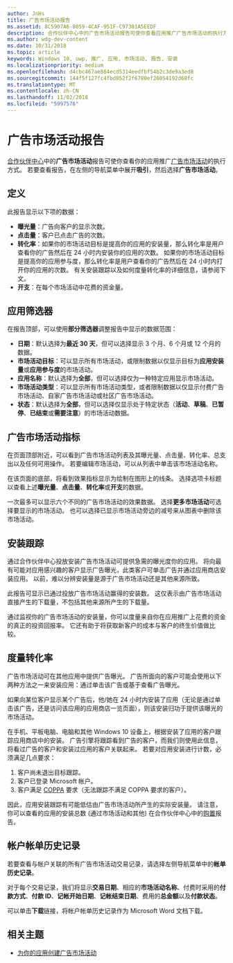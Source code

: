 ```yaml
---
author: JnHs
title: 广告市场活动报告
ms.assetid: 8C5907A6-8059-4CAF-951F-C97301A5EEDF
description: 合作伙伴中心中的广告市场活动报告可使你查看应用推广广告市场活动的执行方式。
ms.author: wdg-dev-content
ms.date: 10/31/2018
ms.topic: article
keywords: Windows 10, uwp, 推广, 应用, 市场活动, 报告, 安装
ms.localizationpriority: medium
ms.openlocfilehash: d4cbc467ae864ecd5314eedfbf54b2c3de9a3ed8
ms.sourcegitcommit: 144f5f127fc4fbd852f2f6780ef26054192d68fc
ms.translationtype: MT
ms.contentlocale: zh-CN
ms.lasthandoff: 11/02/2018
ms.locfileid: "5997576"
---
```

# <a name="ad-campaign-report"></a>广告市场活动报告

[合作伙伴中心](https://partner.microsoft.com/dashboard)中的**广告市场活动**报告可使你查看你的应用推广[广告市场活动](create-an-ad-campaign-for-your-app.md)的执行方式。 若要查看报告，在左侧的导航菜单中展开**吸引**，然后选择**广告市场活动**。

## <a name="definitions"></a>定义

此报告显示以下项的数据：

-   **曝光量**：广告向客户的显示次数。
-   **点击量**：客户已点击广告的次数。
-   **转化率**：如果你的市场活动目标是提高你的应用的安装量，那么转化率是用户查看你的广告然后在 24 小时内安装你的应用的次数。 如果你的市场活动目标是提高你的应用参与度，那么转化率是用户查看你的广告然后在 24 小时内打开你的应用的次数。 有关安装跟踪以及如何度量转化率的详细信息，请参阅下文。
-   **开支**：在每个市场活动中花费的资金量。

## <a name="apply-filters"></a>应用筛选器

在报告顶部，可以使用**部分筛选器**调整报告中显示的数据范围：

-   **日期**：默认选择为**最近 30 天**，但可以选择显示 3 个月、6 个月或 12 个月的数据。
-   **市场活动目标**：可以显示所有市场活动，或限制数据以仅显示目标为**应用安装量**或**应用参与度**的市场活动。
-   **应用名称**：默认选择为**全部**，但可以选择仅为一种特定应用显示市场活动。
-   **市场活动类型**：可以显示所有市场活动类型，或者限制数据以仅显示付费广告市场活动、自家广告市场活动或社区广告市场活动。
-   **状态**：默认选择为**全部**，但可以选择仅显示处于特定状态（**活动**、**草稿**、**已暂停**、**已结束**或**需要注意**）的市场活动数据。


## <a name="ad-campaign-metrics"></a>广告市场活动指标

在页面顶部附近，可以看到广告市场活动列表及其曝光量、点击量、转化率、总支出以及任何可用操作。 若要编辑市场活动，可以从列表中单击该市场活动名称。

在该页面的底部，将看到效果指标显示为绘制在图形上的线条。 选择选项卡标题以查看上述**曝光量**、**点击量**、**转化率**或**开支**的数据。

一次最多可以显示六个不同的广告市场活动的效果数据。 选择**更多市场活动**可选择要显示的市场活动。 也可以选择已显示市场活动旁边的减号来从图表中删除该市场活动。


## <a name="install-tracking"></a>安装跟踪

通过合作伙伴中心投放安装广告市场活动可提供急需的曝光度你的应用。 将向最有可能对应用感兴趣的客户显示广告曝光，此类客户可单击广告并通过应用商店安装应用。 以前，难以分辨安装量是源于广告市场活动还是其他来源所致。

此报告可显示已通过投放广告市场活动赢得的安装数。 这仅表示由广告市场活动直接产生的下载量，不包括其他来源所产生的下载量。

通过监视你的广告市场活动的安装量，你可以度量来自你在应用推广上花费的资金的真正的投资回报率。 它还有助于将获取新客户的成本与客户的终生价值做比较。


## <a name="measuring-conversions"></a>度量转化率

广告市场活动可在其他应用中提供广告曝光。 广告所面向的客户可能会使用以下两种方法之一来安装应用：通过单击该广告或基于查看广告曝光。

如果向某位客户显示某个广告后，他/她在 24 小时内安装了应用（无论是通过单击该广告，还是访问该应用的应用商店一览页面），则该安装归功于提供该曝光的市场活动。

在手机、平板电脑、电脑和其他 Windows 10 设备上，根据安装了应用的客户跟踪应用商店中的安装。 广告引擎将跟踪看到广告的客户，而我们则使用此信息，将看过广告的客户和安装过应用的客户关联起来。 若要对应用安装进行计数，必须满足几点要求：

1.  客户尚未退出目标跟踪。
2.  客户已登录 Microsoft 帐户。
3.  客户满足 [COPPA](http://go.microsoft.com/fwlink?LinkId=536558) 要求（无法跟踪不满足 COPPA 要求的客户）。

因此，应用安装跟踪有可能低估由广告市场活动所产生的实际安装量。 请注意，你可以查看的应用的安装总数 (通过市场活动和其他) 在合作伙伴中心中的[购置](acquisitions-report.md)报告。


## <a name="account-billing-history"></a>帐户帐单历史记录

若要查看与帐户关联的所有广告市场活动交易记录，请选择左侧导航菜单中的**帐单历史记录**。

对于每个交易记录，我们将显示**交易日期**、相应的**市场活动名称**、付费时采用的**付款方式**、**付款 ID**、**记帐开始日期**、**记帐结束日期**、费用的**总金额**以及**付款状态**。

可以单击**下载**链接，将帐户帐单历史记录作为 Microsoft Word 文档下载。

## <a name="related-topics"></a>相关主题

* [为你的应用创建广告市场活动](create-an-ad-campaign-for-your-app.md)

 

 
